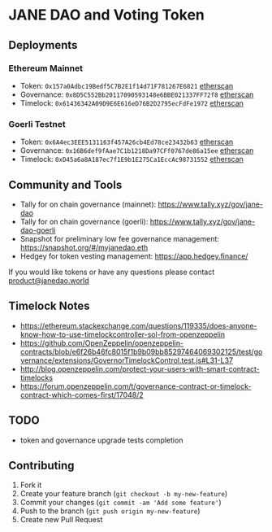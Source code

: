 # JANE DAO and Voting Token

## Deployments

### Ethereum Mainnet
* Token: `0x157a0Adbc19Bedf5C7B2E1f14d71F781267E6821` [etherscan](https://etherscan.io/token/0x157a0Adbc19Bedf5C7B2E1f14d71F781267E6821)
* Governance: `0x8D5C552Bb20117090593148e6BBE021337FF72f8` [etherscan](https://etherscan.io/address/0x8D5C552Bb20117090593148e6BBE021337FF72f8)
* Timelock: `0x61436342A09D9E6E616eD76B2D2795ecFdFe1972` [etherscan](https://etherscan.io/address/0x61436342A09D9E6E616eD76B2D2795ecFdFe1972)

### Goerli Testnet
* Token: `0x6A4ec3EEE5131163f457A26cb4Ed78ce23432b63` [etherscan](https://goerli.etherscan.io/token/0x6A4ec3EEE5131163f457A26cb4Ed78ce23432b63)
* Governance: `0x16B6def9fAae7C1b1218Da97CFf0767de86a15ee` [etherscan](https://goerli.etherscan.io/address/0x16B6def9fAae7C1b1218Da97CFf0767de86a15ee)
* Timelock: `0xD45a6a8A187ec7f1E9b1E275Ca1EccAc98731552` [etherscan](https://goerli.etherscan.io/address/0xD45a6a8A187ec7f1E9b1E275Ca1EccAc98731552)

## Community and Tools
* Tally for on chain governance (mainnet): https://www.tally.xyz/gov/jane-dao
* Tally for on chain governance (goerli): https://www.tally.xyz/gov/jane-dao-goerli
* Snapshot for preliminary low fee governance management: https://snapshot.org/#/myjanedao.eth
* Hedgey for token vesting management: https://app.hedgey.finance/

If you would like tokens or have any questions please contact product@janedao.world

## Timelock Notes
* https://ethereum.stackexchange.com/questions/119335/does-anyone-know-how-to-use-timelockcontroller-sol-from-openzeppelin
* https://github.com/OpenZeppelin/openzeppelin-contracts/blob/e6f26b46fc8015f1b9b09bb85297464069302125/test/governance/extensions/GovernorTimelockControl.test.js#L31-L37
* http://blog.openzeppelin.com/protect-your-users-with-smart-contract-timelocks
* https://forum.openzeppelin.com/t/governance-contract-or-timelock-contract-which-comes-first/17048/2

## TODO
* token and governance upgrade tests completion

## Contributing
1. Fork it
2. Create your feature branch (`git checkout -b my-new-feature`)
3. Commit your changes (`git commit -am 'Add some feature'`)
4. Push to the branch (`git push origin my-new-feature`)
5. Create new Pull Request
